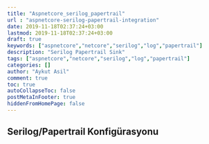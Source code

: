 ```yaml
---
title: "Aspnetcore_serilog_papertrail"
url : "aspnetcore-serilog-papertrail-integration"
date: 2019-11-18T02:37:24+03:00
lastmod: 2019-11-18T02:37:24+03:00
draft: true
keywords: ["aspnetcore","netcore","serilog","log","papertrail"]
description: "Serilog Papertrail Sink"
tags: ["aspnetcore","netcore","serilog","log","papertrail"]
categories: []
author: "Aykut Asil"
comment: true
toc: true
autoCollapseToc: false
postMetaInFooter: true
hiddenFromHomePage: false
---
```


## Serilog/Papertrail Konfigürasyonu
